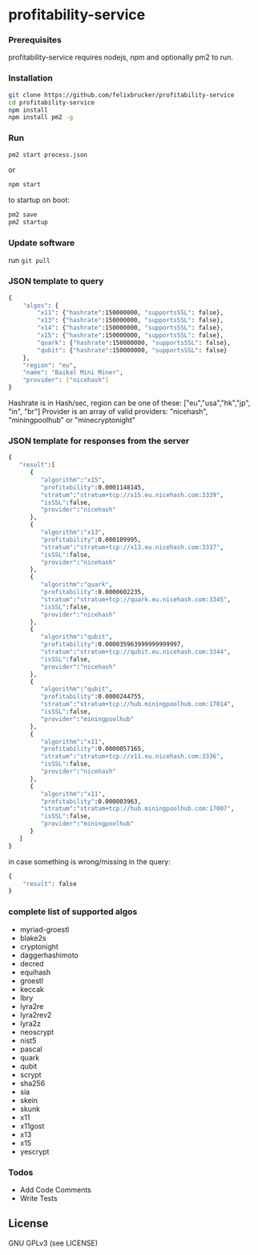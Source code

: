 # profitability-service

### Prerequisites

profitability-service requires nodejs, npm and optionally pm2 to run.


### Installation

```sh
git clone https://github.com/felixbrucker/profitability-service
cd profitability-service
npm install
npm install pm2 -g
```

### Run

```sh
pm2 start process.json
```

or

```sh
npm start
```

to startup on boot:

```sh
pm2 save
pm2 startup
```

### Update software

run ``` git pull ```


### JSON template to query

```sh
{
	"algos": {
		"x11": {"hashrate":150000000, "supportsSSL": false},
		"x13": {"hashrate":150000000, "supportsSSL": false},
		"x14": {"hashrate":150000000, "supportsSSL": false},
		"x15": {"hashrate":150000000, "supportsSSL": false},
		"quark": {"hashrate":150000000, "supportsSSL": false},
		"qubit": {"hashrate":150000000, "supportsSSL": false}
	},
	"region": "eu",
	"name": "Baikal Mini Miner",
	"provider": ["nicehash"]
}
```

Hashrate is in Hash/sec, region can be one of these: ["eu","usa","hk","jp", "in", "br"]
Provider is an array of valid providers: "nicehash", "miningpoolhub" or "minecryptonight"

### JSON template for responses from the server

```sh
{
   "result":[
      {
         "algorithm":"x15",
         "profitability":0.0001148145,
         "stratum":"stratum+tcp://x15.eu.nicehash.com:3339",
         "isSSL":false,
         "provider":"nicehash"
      },
      {
         "algorithm":"x13",
         "profitability":0.000109995,
         "stratum":"stratum+tcp://x13.eu.nicehash.com:3337",
         "isSSL":false,
         "provider":"nicehash"
      },
      {
         "algorithm":"quark",
         "profitability":0.0000602235,
         "stratum":"stratum+tcp://quark.eu.nicehash.com:3345",
         "isSSL":false,
         "provider":"nicehash"
      },
      {
         "algorithm":"qubit",
         "profitability":0.000035963999999999997,
         "stratum":"stratum+tcp://qubit.eu.nicehash.com:3344",
         "isSSL":false,
         "provider":"nicehash"
      },
      {
         "algorithm":"qubit",
         "profitability":0.0000244755,
         "stratum":"stratum+tcp://hub.miningpoolhub.com:17014",
         "isSSL":false,
         "provider":"miningpoolhub"
      },
      {
         "algorithm":"x11",
         "profitability":0.0000057165,
         "stratum":"stratum+tcp://x11.eu.nicehash.com:3336",
         "isSSL":false,
         "provider":"nicehash"
      },
      {
         "algorithm":"x11",
         "profitability":0.000003963,
         "stratum":"stratum+tcp://hub.miningpoolhub.com:17007",
         "isSSL":false,
         "provider":"miningpoolhub"
      }
   ]
}
```

in case something is wrong/missing in the query:

```sh
{
	"result": false
}
```

### complete list of supported algos

* myriad-groestl
* blake2s
* cryptonight
* daggerhashimoto
* decred
* equihash
* groestl
* keccak
* lbry
* lyra2re
* lyra2rev2
* lyra2z
* neoscrypt
* nist5
* pascal
* quark
* qubit
* scrypt
* sha256
* sia
* skein
* skunk
* x11
* x11gost
* x13
* x15
* yescrypt


### Todos

 - Add Code Comments
 - Write Tests


License
----

GNU GPLv3 (see LICENSE)
